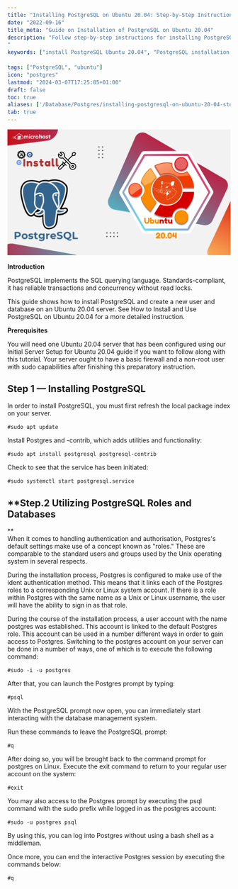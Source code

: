 ```yaml
---
title: "Installing PostgreSQL on Ubuntu 20.04: Step-by-Step Instructions"
date: "2022-09-16"
title_meta: "Guide on Installation of PostgreSQL on Ubuntu 20.04"
description: "Follow step-by-step instructions for installing PostgreSQL on Ubuntu 20.04 in this comprehensive guide. Learn how to set up PostgreSQL, a powerful relational database system, on your Ubuntu 20.04 server with detailed explanations and best practices.
"
keywords: ["install PostgreSQL Ubuntu 20.04", "PostgreSQL installation guide Ubuntu 20.04", "setup PostgreSQL Ubuntu 20.04", "PostgreSQL setup tutorial Ubuntu 20.04", "Ubuntu 20.04 PostgreSQL installation steps", "PostgreSQL server setup Ubuntu 20.04", "Ubuntu 20.04 PostgreSQL install guide", "configure PostgreSQL Ubuntu 20.04"]

tags: ["PostgreSQL", "ubuntu"]
icon: "postgres"
lastmod: "2024-03-07T17:25:05+01:00"
draft: false
toc: true
aliases: ['/Database/Postgres/installing-postgresql-on-ubuntu-20-04-step-by-step-instructions/']
tab: true
---
```


![](images/How-To-Install-PostgreSQL-on-Ubuntu-20.04-2-1024x576.png)

**Introduction**

PostgreSQL implements the SQL querying language. Standards-compliant, it has reliable transactions and concurrency without read locks.

This guide shows how to install PostgreSQL and create a new user and database on an Ubuntu 20.04 server. See How to Install and Use PostgreSQL on Ubuntu 20.04 for a more detailed instruction.

**Prerequisites**

You will need one Ubuntu 20.04 server that has been configured using our Initial Server Setup for Ubuntu 20.04 guide if you want to follow along with this tutorial. Your server ought to have a basic firewall and a non-root user with sudo capabilities after finishing this preparatory instruction.

## **Step 1 — Installing PostgreSQL**

In order to install PostgreSQL, you must first refresh the local package index on your server.

```
#sudo apt update
```

Install Postgres and -contrib, which adds utilities and functionality:

```
#sudo apt install postgresql postgresql-contrib
```

Check to see that the service has been initiated:

```
#sudo systemctl start postgresql.service
```

## **Step.2 Utilizing PostgreSQL Roles and Databases  
**  
When it comes to handling authentication and authorisation, Postgres's default settings make use of a concept known as "roles." These are comparable to the standard users and groups used by the Unix operating system in several respects.

During the installation process, Postgres is configured to make use of the ident authentication method. This means that it links each of the Postgres roles to a corresponding Unix or Linux system account. If there is a role within Postgres with the same name as a Unix or Linux username, the user will have the ability to sign in as that role.

During the course of the installation process, a user account with the name postgres was established. This account is linked to the default Postgres role. This account can be used in a number different ways in order to gain access to Postgres. Switching to the postgres account on your server can be done in a number of ways, one of which is to execute the following command:

```
#sudo -i -u postgres
```

After that, you can launch the Postgres prompt by typing:

```
#psql
```

With the PostgreSQL prompt now open, you can immediately start interacting with the database management system.

Run these commands to leave the PostgreSQL prompt:

```
#q
```

After doing so, you will be brought back to the command prompt for postgres on Linux. Execute the exit command to return to your regular user account on the system:

```
#exit
```

You may also access to the Postgres prompt by executing the psql command with the sudo prefix while logged in as the postgres account:

```
#sudo -u postgres psql
```

By using this, you can log into Postgres without using a bash shell as a middleman.

Once more, you can end the interactive Postgres session by executing the commands below:

```
#q
```
